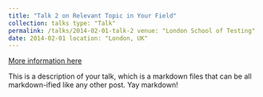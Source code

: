 ```yaml
---
title: "Talk 2 on Relevant Topic in Your Field"
collection: talks type: "Talk"
permalink: /talks/2014-02-01-talk-2 venue: "London School of Testing"
date: 2014-02-01 location: "London, UK"
---
```


[More information here](http://example2.com)

This is a description of your talk, which is a markdown files that can be all markdown-ified like any other post. Yay
markdown!
